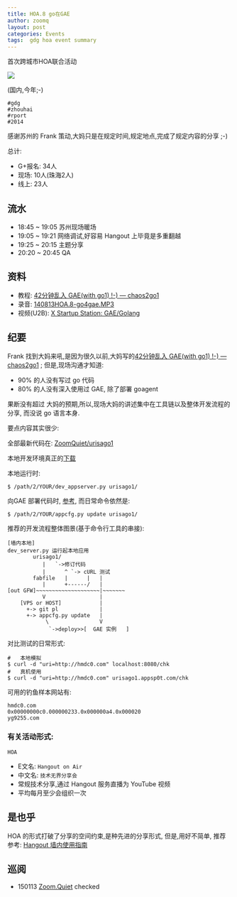 ```yaml
---
title: HOA.8 go在GAE
author: zoomq
layout: post
categories: Events
tags:  gdg hoa event summary
---
```



首次跨城市HOA联合活动

![](http://zoomq.qiniudn.com/ZHGDG/2014/140813-hoa8-go4gae/140813-zq-gae-go.png?imageView2/2/w/600)

(国内,今年;-)

    #gdg 
    #zhouhai
    #rport
    #2014

<!--more-->


感谢苏州的 Frank 策动,大妈只是在规定时间,规定地点,完成了规定内容的分享 ;-)


总计:

- G+报名: 34人
- 现场: 10人(珠海2人)
- 线上: 23人

## 流水

- 18:45 ~ 19:05 苏州现场暖场
- 19:05 ~ 19:21 网络调试,好容易 Hangout 上毕竟是多重翻越
- 19:25 ~ 20:15 主题分享
- 20:20 ~ 20:45 QA


## 资料

- 教程: [42分钟乱入 GAE(with go1) !-) — chaos2go1](http://chaos2.qiniudn.com/go1/build/html/)
- 录音: [140813HOA.8-go4gae.MP3](http://zoomq.qiniudn.com/ZHGDG/2014/140813-hoa8-go4gae/140813HOA.8-go4gae.MP3)
- 视频(U2B): [X Startup Station: GAE/Golang](https://www.youtube.com/watch?v=JeT7ZPJwhps)

## 纪要
Frank 找到大妈来吼,是因为很久以前,大妈写的[42分钟乱入 GAE(with go1) !-) — chaos2go1](http://chaos2.qiniudn.com/go1/build/html/) ;
但是,现场沟通才知道:

- 90% 的人没有写过 go 代码
- 80% 的人没有深入使用过 GAE, 除了部署 goagent

果断没有超过 大妈的预期,所以,现场大妈的讲述集中在工具链以及整体开发流程的分享,
而没说 go 语言本身.

要点内容其实很少:

全部最新代码在: [ZoomQuiet/urisago1](https://github.com/ZoomQuiet/urisago1)

本地开发环境真正的[下载](https://console.developers.google.com/storage/appengine-sdks/deprecated/)

本地运行时:

    $ /path/2/YOUR/dev_appserver.py urisago1/


向GAE 部署代码时, [参考](https://developers.google.com/appengine/docs/go/tools/uploadinganapp), 而日常命令依然是:

    $ /path/2/YOUR/appcfg.py update urisago1/     

推荐的开发流程整体图景(基于命令行工具的串接):

    [墙内本地]
    dev_server.py 运行起本地应用
            urisago1/
               |   `->修订代码
               |      ^ `-> cURL 测试
            fabfile   |      |   |  
               |      +------/   |
    [out GFW]~~~~~~~~~~~~~~~~~~~~|~~~~~~~
               V                 |
        [VPS or HOST]            |
          +-> git pl             | 
          +-> appcfg.py update   |
                \                V
                 `->deploy>>[  GAE 实例   ]


对比测试的日常形式:

    #   本地模拟
    $ curl -d "uri=http://hmdc0.com" localhost:8080/chk
    #   真机使用
    $ curl -d "uri=http://hmdc0.com" urisago1.appsp0t.com/chk


可用的钓鱼样本网站有:
    
    hmdc0.com
    0x00000000c0.000000233.0x000000a4.0x000020
    yg9255.com



### 有关活动形式: 

`HOA`

- E文名: `Hangout on Air`
- 中文名: `技术无界分享会`
- 常规技术分享,通过 Hangout 服务直播为 YouTube 视频
- 平均每月至少会组织一次

## 是也乎

HOA 的形式打破了分享的空间约束,是种先进的分享形式,
但是,用好不简单,
推荐参考: [Hangout 墙内使用指南](http://blog.zhgdg.org/2014-01/hangout-guider/)




## 巡阅
- 150113 [Zoom.Quiet](http://zoomquiet.io/) checked




